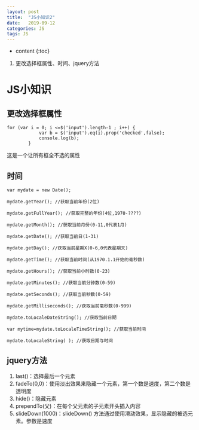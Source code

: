 ```yaml
---
layout: post
title:  "JS小知识2"
date:   2019-09-12
categories: JS
tags: JS
---
```


* content
{:toc}

1. 更改选择框属性、时间、jquery方法










# JS小知识
## 更改选择框属性
```
for (var i = 0; i <=$('input').length-1 ; i++) {
            var b = $('input').eq(i).prop('checked',false);
            console.log(b);
        }
```
这是一个让所有框全不选的属性

## 时间
```
var mydate = new Date();

mydate.getYear(); //获取当前年份(2位)

mydate.getFullYear(); //获取完整的年份(4位,1970-????)

mydate.getMonth(); //获取当前月份(0-11,0代表1月)

mydate.getDate(); //获取当前日(1-31)

mydate.getDay(); //获取当前星期X(0-6,0代表星期天)

mydate.getTime(); //获取当前时间(从1970.1.1开始的毫秒数)

mydate.getHours(); //获取当前小时数(0-23)

mydate.getMinutes(); //获取当前分钟数(0-59)

mydate.getSeconds(); //获取当前秒数(0-59)

mydate.getMilliseconds(); //获取当前毫秒数(0-999)

mydate.toLocaleDateString(); //获取当前日期

var mytime=mydate.toLocaleTimeString(); //获取当前时间

mydate.toLocaleString( ); //获取日期与时间
```

## jquery方法
1. last()：选择最后一个元素
2. fadeTo(0,0)：使用淡出效果来隐藏一个元素，第一个数是速度，第二个数是透明度
3. hide()：隐藏元素
4. prependTo(父)：在每个父元素的子元素开头插入内容
5. slideDown(1000)：slideDown() 方法通过使用滑动效果，显示隐藏的被选元素。参数是速度










